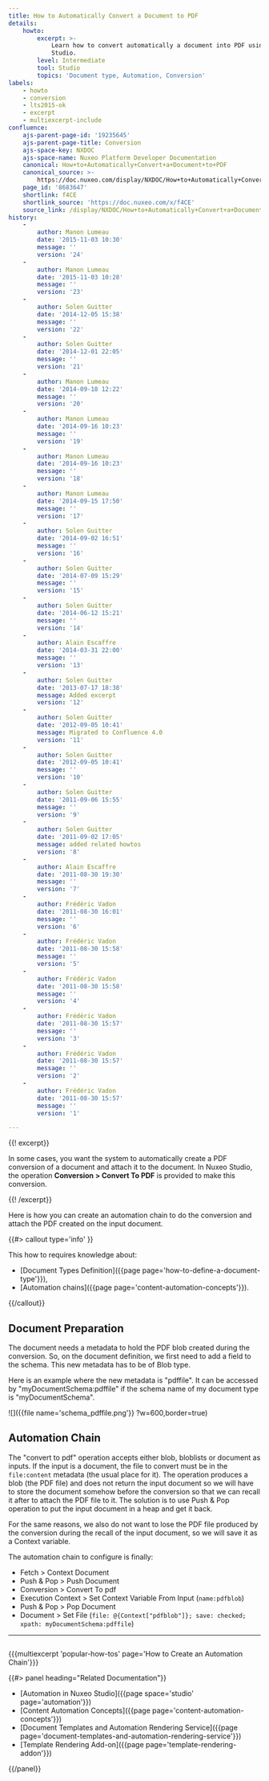 ```yaml
---
title: How to Automatically Convert a Document to PDF
details:
    howto:
        excerpt: >-
            Learn how to convert automatically a document into PDF using Nuxeo
            Studio.
        level: Intermediate
        tool: Studio
        topics: 'Document type, Automation, Conversion'
labels:
    - howto
    - conversion
    - lts2015-ok
    - excerpt
    - multiexcerpt-include
confluence:
    ajs-parent-page-id: '19235645'
    ajs-parent-page-title: Conversion
    ajs-space-key: NXDOC
    ajs-space-name: Nuxeo Platform Developer Documentation
    canonical: How+to+Automatically+Convert+a+Document+to+PDF
    canonical_source: >-
        https://doc.nuxeo.com/display/NXDOC/How+to+Automatically+Convert+a+Document+to+PDF
    page_id: '8683647'
    shortlink: f4CE
    shortlink_source: 'https://doc.nuxeo.com/x/f4CE'
    source_link: /display/NXDOC/How+to+Automatically+Convert+a+Document+to+PDF
history:
    - 
        author: Manon Lumeau
        date: '2015-11-03 10:30'
        message: ''
        version: '24'
    - 
        author: Manon Lumeau
        date: '2015-11-03 10:28'
        message: ''
        version: '23'
    - 
        author: Solen Guitter
        date: '2014-12-05 15:38'
        message: ''
        version: '22'
    - 
        author: Solen Guitter
        date: '2014-12-01 22:05'
        message: ''
        version: '21'
    - 
        author: Manon Lumeau
        date: '2014-09-18 12:22'
        message: ''
        version: '20'
    - 
        author: Manon Lumeau
        date: '2014-09-16 10:23'
        message: ''
        version: '19'
    - 
        author: Manon Lumeau
        date: '2014-09-16 10:23'
        message: ''
        version: '18'
    - 
        author: Manon Lumeau
        date: '2014-09-15 17:50'
        message: ''
        version: '17'
    - 
        author: Solen Guitter
        date: '2014-09-02 16:51'
        message: ''
        version: '16'
    - 
        author: Solen Guitter
        date: '2014-07-09 15:29'
        message: ''
        version: '15'
    - 
        author: Solen Guitter
        date: '2014-06-12 15:21'
        message: ''
        version: '14'
    - 
        author: Alain Escaffre
        date: '2014-03-31 22:00'
        message: ''
        version: '13'
    - 
        author: Solen Guitter
        date: '2013-07-17 18:38'
        message: Added excerpt
        version: '12'
    - 
        author: Solen Guitter
        date: '2012-09-05 10:41'
        message: Migrated to Confluence 4.0
        version: '11'
    - 
        author: Solen Guitter
        date: '2012-09-05 10:41'
        message: ''
        version: '10'
    - 
        author: Solen Guitter
        date: '2011-09-06 15:55'
        message: ''
        version: '9'
    - 
        author: Solen Guitter
        date: '2011-09-02 17:05'
        message: added related howtos
        version: '8'
    - 
        author: Alain Escaffre
        date: '2011-08-30 19:30'
        message: ''
        version: '7'
    - 
        author: Frédéric Vadon
        date: '2011-08-30 16:01'
        message: ''
        version: '6'
    - 
        author: Frédéric Vadon
        date: '2011-08-30 15:58'
        message: ''
        version: '5'
    - 
        author: Frédéric Vadon
        date: '2011-08-30 15:58'
        message: ''
        version: '4'
    - 
        author: Frédéric Vadon
        date: '2011-08-30 15:57'
        message: ''
        version: '3'
    - 
        author: Frédéric Vadon
        date: '2011-08-30 15:57'
        message: ''
        version: '2'
    - 
        author: Frédéric Vadon
        date: '2011-08-30 15:57'
        message: ''
        version: '1'

---
```

{{! excerpt}}

In some cases, you want the system to automatically create a PDF conversion of a document and attach it to the document. In Nuxeo Studio, the operation&nbsp;**Conversion > Convert To PDF**&nbsp;is provided to make this conversion.

{{! /excerpt}}

Here is how you can create an automation chain to do the conversion and attach the PDF created on the input document.

{{#> callout type='info' }}

This how to requires knowledge about:

*   [Document Types Definition]({{page page='how-to-define-a-document-type'}}),
*   [Automation chains]({{page page='content-automation-concepts'}}).

{{/callout}}

## Document Preparation

The document needs a metadata to hold the PDF blob created during the conversion. So, on the document definition, we first need to add a field to the schema. This new metadata has to be of Blob type.

Here is an example where the new metadata is "pdffile". It can be accessed by "myDocumentSchema:pdffile" if the schema name of my document type is "myDocumentSchema".

![]({{file name='schema_pdffile.png'}} ?w=600,border=true)

## Automation Chain

The "convert to pdf" operation accepts either blob, bloblists or document as inputs. If the input is a document, the file to convert must be in the `file:content` metadata (the usual place for it). The operation produces a blob (the PDF file) and does not return the input document so we will have to store the document somehow before the conversion so that we can recall it after to attach the PDF file to it. The solution is to use Push & Pop operation to put the input document in a heap and get it back.

For the same reasons, we also do not want to lose the PDF file produced by the conversion during the recall of the input document, so we will save it as a Context variable.

The automation chain to configure is finally:

*   Fetch > Context Document
*   Push & Pop > Push Document
*   Conversion > Convert To pdf
*   Execution Context > Set Context Variable From Input (`name:pdfblob`)
*   Push & Pop > Pop Document
*   Document > Set File (`file: @{Context["pdfblob"]}; save: checked; xpath: myDocumentSchema:pdffile`)

* * *

<div class="row" data-equalizer="" data-equalize-on="medium">

<div class="column medium-6">

{{{multiexcerpt 'popular-how-tos' page='How to Create an Automation Chain'}}}

</div>

<div class="column medium-6">{{#> panel heading="Related Documentation"}}

*   [Automation in Nuxeo Studio]({{page space='studio' page='automation'}})
*   [Content Automation Concepts]({{page page='content-automation-concepts'}})
*   [Document Templates and Automation Rendering Service]({{page page='document-templates-and-automation-rendering-service'}})
*   [Template Rendering Add-on]({{page page='template-rendering-addon'}})

{{/panel}}</div>

</div>